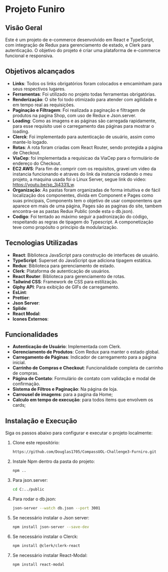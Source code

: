 # Projeto Funiro

## Visão Geral
Este é um projeto de e-commerce desenvolvido em React e TypeScript, com integração de Redux para gerenciamento de estado, e Clerk para autenticação. O objetivo do projeto é criar uma plataforma de e-commerce funcional e responsiva.

## Objetivos alcançados

- **Links**: Todos os links obrigatórios foram colocados e emcaminham para seus respectivos lugares.
- **Ferramentas**: Foi utilizado no projeto todas ferramentas obrigatórias.
- **Renderização**: O site foi todo otimizado para atender com agilidade e em tempo real as requisições.
- **Paginação e Filtragem**: Foi realizada a paginação e filtragem de produtos na pagina Shop, com uso de Redux e Json.server.
- **Loading**: Como as imagens e as páginas são carregada rapidamente, para esse requisito usei o carregamento das páginas para mostrar o loading.
- **Clerck**: Foi implementado para autenticação de usuário, assim como mante-lo logado.
- **Rotas**: A rota foram criadas com React Router, sendo protegida a página de Checkout.
- **ViaCep**: foi implementada a requisicao da ViaCep para o formulário de endereço do Checkout.
- **EC2 AWS**: Para fim de comprir com os requisitos, gravei um video da instancia funcionando e atraves do link da instancia rodando o meu projeto, a maquina usada foi o Linux Server, segue link do video: https://youtu.be/sp_3i4331Lw.
- **Organização**: As pastas foram organizadas de forma intuitiva e de fácil localização dos componentes, divida em Component e Pages como suas principais, Components tem o objetivo de usar componentens que aparece em mais de uma página, Pages são as paginas do site, tambem encontra-se as pastas Redux Public (onde esta o db.json).
- **Codigo**: Foi tentado ao máximo seguir a padronização do código,  respeitando as regras de tipagem do Typescript. A componetização teve como propósito o principio da modularização.

## Tecnologias Utilizadas
- **React**: Biblioteca JavaScript para construção de interfaces de usuário.
- **TypeScript**: Superset do JavaScript que adiciona tipagem estática.
- **Redux**: Biblioteca para gerenciamento de estado.
- **Clerk**: Plataforma de autenticação de usuários.
- **React Router**: Biblioteca para gerenciamento de rotas.
- **Tailwind CSS**: Framework de CSS para estilização.
- **Giphy API**: Para exibição de GIFs de carregamento.
- **EsLint**: 
- **Prettier**:
- **Json Server**: 
- **Splide**:
- **React Modal**:
- **Icones Externos**:

## Funcionalidades
- **Autenticação de Usuário**: Implementada com Clerk.
- **Gerenciamento de Produtos**: Com Redux para manter o estado global.
- **Carregamento de Páginas**: Indicador de carregamento para a página inicial.
- **Carrinho de Compras e Checkout**: Funcionalidade completa de carrinho de compras.
- **Página de Contato**: Formulário de contato com validação e modal de confirmação.
- **Sistema de Filtros e Paginação**: Na página de loja.
- **Carrousel de imagems**: para a pagina da Home;
- **Calculo em tempo de execução**: para todos items que envolvem os cards;

## Instalação e Execução
Siga os passos abaixo para configurar e executar o projeto localmente:

1. Clone este repositório:
   ```bash
   https://github.com/Douglas1705/CompassUOL-Challenge3-Furniro.git

2. Instale Npm dentro da pasta do projeto:
    ```bash
   npm ..
   
3. Para json.server:
    ```bash
   cd C:../public

4. Para rodar o db.json:
    ```bash
    json-server --watch db.json --port 3001

5. Se necessário instalar o Json server:
    ```bash
    npm install json-server --save-dev

6. Se necessário instalar o Clerck:
    ```bash
    npm install @clerk/clerk-react

7. Se necessário instalar React-Modal:
    ```bash
    npm install react-modal

   
